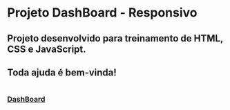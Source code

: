 # Projeto DashBoard - Responsivo


## Projeto desenvolvido para **treinamento** de HTML, CSS e JavaScript.


## Toda ajuda é bem-vinda!

#

### [DashBoard](https://www.youtube.com/channel/UCL8l_VxCAN0jOpaLaRAm8sQ)



